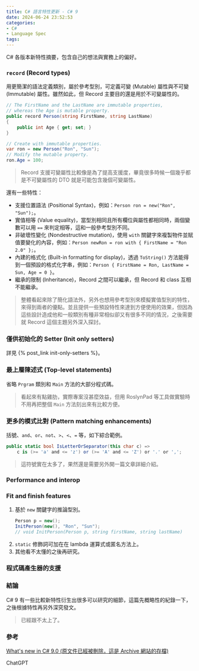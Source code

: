 ```yaml
---
title: C# 語言特性更新 - C# 9
date: 2024-06-24 23:52:53
categories:
- C#
- Language Spec
tags:
---
```


C# 各版本新特性摘要，包含自己的想法與實務上的偏好。

<!--more-->
### `record` (Record types)
用更簡潔的語法定義類別，屬於參考型別，可定義可變 (Mutable) 屬性與不可變 (Immutable) 屬性。雖然如此，但 Record 主要目的還是用於不可變屬性的。  

``` csharp
// The FirstName and the LastName are immutable properties,
// whereas the Age is mutable property.
public record Person(string FirstName, string LastName)
{
    public int Age { get; set; }
}

// Create with immutable properties.
var ron = new Person("Ron", "Sun");
// Modify the mutable property.
ron.Age = 100;
```

> Record 支援可變屬性比較像是為了提高支援度，畢竟很多時候一個幾乎都是不可變屬性的 DTO 就是可能包含幾個可變屬性。

還有一些特性：
+ 支援位置語法 (Positional Syntax)，例如：`Person ron = new("Ron", "Sun");`。  
+ 實值相等 (Value equality)，當型別相同且所有欄位與屬性都相同時，兩個變數可以用 `==` 來判定相等，這和一般參考型別不同。
+ 非破壞性變化 (Nondestructive mutation)，使用 `with` 關鍵字來複製物件並賦值要變化的內容，例如：`Person newRon = ron with { FirstName = "Ron 2.0" };`。
+ 內建的格式化 (Built-in formatting for display)，透過 `ToString()` 方法能得到一個預設的格式化字串，例如：`Person { FirstName = Ron, LastName = Sun, Age = 0 }`。
+ 繼承的限制 (Inheritance)，Record 之間可以繼承，但 Record 和 class 互相不能繼承。  

> 整體看起來除了簡化語法外，另外也想用參考型別來模擬實值型別的特性，來得到兩者的優點。並且提供一些預設特性來達到方便使用的效果，但因為這些設計造成他和一般類別有種非常相似卻又有很多不同的情況，之後需要就 Record 這個主題另外深入探討。

### 僅供初始化的 Setter (Init only setters)
詳見 {% post_link init-only-setters %}。 

### 最上層陳述式 (Top-level statements)
省略 `Prgram` 類別和 `Main` 方法的大部分程式碼。

> 看起來有點雞肋，實際專案沒甚麼效益，但用 RoslynPad 等工具做實驗時不用再把整個 `Main` 方法刻出來有比較方便。


### 更多的模式比對 (Pattern matching enhancements)
括號、`and`、`or`、`not`、`>`、`<`、`=` 等，如下綜合範例。

``` csharp
public static bool IsLetterOrSeparator(this char c) =>
    c is (>= 'a' and <= 'z') or (>= 'A' and <= 'Z') or '.' or ',';
```

> 這符號實在太多了，果然還是需要另外開一篇文章詳細介紹。

### Performance and interop

### Fit and finish features
1. 基於 `new` 關鍵字的推論型別。
    ``` csharp
    Person p = new();
    InitPerson(new(), "Ron", "Sun");
    // void InitPerson(Person p, string firstName, string lastName)
    ```
2. `static` 修飾詞可加在在 lambda 運算式或匿名方法上。
3. 其他看不太懂的之後再研究。

### 程式碼產生器的支援

### 結論
C# 9 有一些比較新特性衍生出很多可以研究的細節，這篇先概略性的紀錄一下，之後根據特性再另外深究發文。  

> 已經跟不太上了。

### 參考
[What's new in C# 9.0 (原文件已經被刪除，這是 Archive 網站的存檔)](https://web.archive.org/web/20211203041103/https://docs.microsoft.com/zh-tw/dotnet/csharp/whats-new/csharp-9)  

ChatGPT